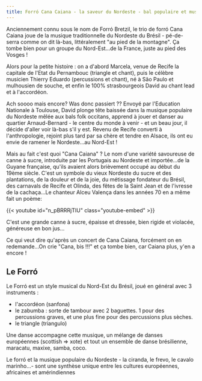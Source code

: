 ```yaml
---
title: Forró Cana Caiana - la saveur du Nordeste - bal populaire et musique trad brésilienne en Alsace
---
```


Anciennement connu sous le nom de Forró Bretzil, le trio de forró Cana Caiana joue de la musique traditionnelle du Nordeste du Brésil - pé-de-serra comme on dit là-bas, littéralement "au pied de la montagne". 
Ça tombe bien pour un groupe du Nord-Est...de la France, juste au pied des Vosges !

Alors pour la petite histoire : on a d'abord Marcela, venue de Recife la capitale de l'Etat du Pernambouc (triangle et chant), puis le célèbre musicien Thierry Eduardo (percussions et chant), né à São Paulo et mulhousien de souche, et enfin le 100% strasbourgeois David au chant lead et à l'accordéon.

Ach soooo mais encore?  Was donc passiert ?? Envoyé par l'Education Nationale à Toulouse, David plonge tête baissée dans la musique populaire du Nordeste mêlée aux bals folk occitans, apprend à jouer et danser au quartier Arnaud-Bernard - le centre du monde à venir - et un beau jour, il décide d'aller voir là-bas s'il y est. Revenu de Recife converti à l'anthropologie, rejoint plus tard par sa chère et tendre en Alsace, ils ont eu envie de ramener le Nordeste...au Nord-Est !

Mais au fait c'est quoi "Cana Caiana" ? Le nom d'une variété savoureuse de canne à sucre, introduite par les Portugais au Nordeste et importée...de la Guyane française, qu'ils avaient alors brièvement occupé au début du 19ème siècle. C'est un symbole du vieux Nordeste du sucre et des plantations, de la douleur et de la joie, du métissage fondateur du Brésil, des carnavals de Recife et Olinda, des fêtes de la Saint Jean et de l'ivresse de la cachaça...Le chanteur Alceu Valença dans les années 70 en a même fait un poème:

{{< youtube id="n_pBRRRjTIU" class="youtube-embed" >}}


C'est une grande canne à sucre, épaisse et dressée, bien rigide et violacée, généreuse en bon jus...

Ce qui veut dire qu'après un concert de Cana Caiana, forcément on en redemande...On crie "Cana, bis !!!" et ça tombe bien, car Caiana plus, y'en a encore !

## Le Forró

Le Forró est un style musical du Nord-Est du Brésil, joué en général avec 3 instruments :
- l'accordéon (sanfona)
- le zabumba : sorte de tambour avec 2 baguettes. 1 pour des percussions graves, et une plus fine pour des percussions plus sèches.
- le triangle (triangulo)

Une danse accompagne cette musique, un mélange de danses européennes (scottish => xote) et tout un ensemble de danse brésilienne, maracatu, maxixe, samba, coco.

Le forró et la musique populaire du Nordeste - la ciranda, le frevo, le cavalo marinho...- sont une synthèse unique entre les cultures européennes, africaines et amérindiennes
